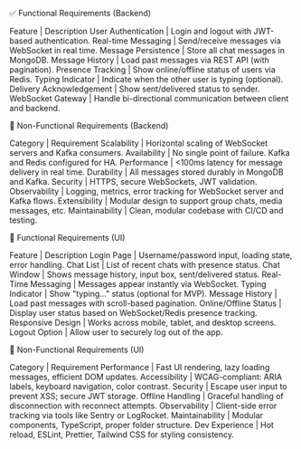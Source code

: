 ✅ Functional Requirements (Backend)

Feature | Description
User Authentication | Login and logout with JWT-based authentication.
Real-time Messaging | Send/receive messages via WebSocket in real time.
Message Persistence | Store all chat messages in MongoDB.
Message History | Load past messages via REST API (with pagination).
Presence Tracking | Show online/offline status of users via Redis.
Typing Indicator | Indicate when the other user is typing (optional).
Delivery Acknowledgement | Show sent/delivered status to sender.
WebSocket Gateway | Handle bi-directional communication between client and backend.

🚀 Non-Functional Requirements (Backend)

Category | Requirement
Scalability | Horizontal scaling of WebSocket servers and Kafka consumers.
Availability | No single point of failure. Kafka and Redis configured for HA.
Performance | <100ms latency for message delivery in real time.
Durability | All messages stored durably in MongoDB and Kafka.
Security | HTTPS, secure WebSockets, JWT validation.
Observability | Logging, metrics, error tracking for WebSocket server and Kafka flows.
Extensibility | Modular design to support group chats, media messages, etc.
Maintainability | Clean, modular codebase with CI/CD and testing.

🎨 Functional Requirements (UI)

Feature | Description
Login Page | Username/password input, loading state, error handling.
Chat List | List of recent chats with presence status.
Chat Window | Shows message history, input box, sent/delivered status.
Real-Time Messaging | Messages appear instantly via WebSocket.
Typing Indicator | Show "typing..." status (optional for MVP).
Message History | Load past messages with scroll-based pagination.
Online/Offline Status | Display user status based on WebSocket/Redis presence tracking.
Responsive Design | Works across mobile, tablet, and desktop screens.
Logout Option | Allow user to securely log out of the app.

📐 Non-Functional Requirements (UI)

Category | Requirement
Performance | Fast UI rendering, lazy loading messages, efficient DOM updates.
Accessibility | WCAG-compliant: ARIA labels, keyboard navigation, color contrast.
Security | Escape user input to prevent XSS; secure JWT storage.
Offline Handling | Graceful handling of disconnection with reconnect attempts.
Observability | Client-side error tracking via tools like Sentry or LogRocket.
Maintainability | Modular components, TypeScript, proper folder structure.
Dev Experience | Hot reload, ESLint, Prettier, Tailwind CSS for styling consistency.